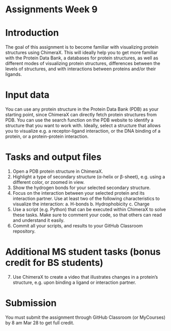 # Assignments Week 9
# Introduction
The goal of this assignment is to become familiar with visualizing protein structures using ChimeraX. This will ideally help you to get more familiar with the Protein Data Bank, a databases for protein structures, as well as different modes of visualizing protein structures, differences between the levels of structures, and with interactions between proteins and/or their ligands.
# Input data
You can use any protein structure in the Protein Data Bank (PDB) as your starting point, since ChimeraX can directly fetch protein structures from PDB. You can use the search function on the PDB website to identify a structure that you want to work with. Ideally, select a structure that allows you to visualize e.g. a receptor-ligand interaction, or the DNA binding of a protein, or a protein-protein interaction.
# Tasks and output files
1)	Open a PDB protein structure in ChimeraX.
2)	Highlight a type of secondary structure (α-helix or β-sheet), e.g. using a different color, or zoomed in view.
3)	Show the hydrogen bonds for your selected secondary structure.
4)	Focus on the interaction between your selected protein and its interaction partner. Use at least two of the following characteristics to visualize the interaction:
a.	H-bonds
b.	Hydrophobicity
c.	Charge
5)	Use a script (e.g. Python) that can be executed within ChimeraX to solve these tasks. Make sure to comment your code, so that others can read and understand it easily. 
6)	Commit all your scripts, and results to your GitHub Classroom repository.
# Additional MS student tasks (bonus credit for BS students)
7)	Use ChimeraX to create a video that illustrates changes in a protein’s structure, e.g. upon binding a ligand or interaction partner.
# Submission
You must submit the assignment through GitHub Classroom (or MyCourses) by 8 am Mar 28 to get full credit. 

